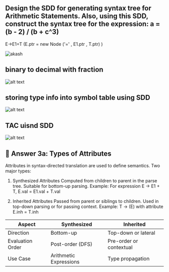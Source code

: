 ## Design the SDD for generating syntax tree for Arithmetic Statements. Also, using this SDD, construct the syntax tree for the expression:   a = (b - 2) / (b + c^3)

E->E1=T (E.ptr = new Node ('=' , E1.ptr , T.ptr) )

![akash](<Screenshot 2025-04-08 at 7.59.03 PM.png>)

## binary to decimal with fraction 
![alt text](<Screenshot 2025-04-08 at 8.03.32 PM.png>)

## storing type info into symbol table using SDD
![alt text](<Screenshot 2025-04-08 at 10.11.00 PM.png>)

## TAC uisnd SDD 
![alt text](<Screenshot 2025-04-08 at 10.23.39 PM.png>)

## 🔹 Answer 3a: Types of Attributes
Attributes in syntax-directed translation are used to define semantics. Two major types:

1. Synthesized Attributes
Computed from children to parent in the parse tree.
Suitable for bottom-up parsing.
Example: For expression E → E1 + T,
E.val = E1.val + T.val

2. Inherited Attributes
Passed from parent or siblings to children.
Used in top-down parsing or for passing context.
Example: T → (E) with attribute E.inh = T.inh

| Aspect           | Synthesized            | Inherited               |
| ---------------- | ---------------------- | ----------------------- |
| Direction        | Bottom-up              | Top-down or lateral     |
| Evaluation Order | Post-order (DFS)       | Pre-order or contextual |
| Use Case         | Arithmetic Expressions | Type propagation        |

